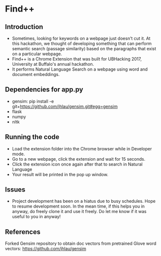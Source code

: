 # Find++

## Introduction 
* Sometimes, looking for keywords on a webpage just doesn't cut it. At this hackathon, we thought of developing something that can perform semantic search (passage similarity) based on the paragraphs that exist on a particular webpage.
* Find++ is a Chrome Extension that was built for UBHacking 2017, University at Buffalo's annual hackathon. 
* It performs Natural Language Search on a webpage using word and document embeddings.

## Dependencies for app.py
* gensim: pip install -e git+https://github.com/jhlau/gensim.git#egg=gensim 
* flask 
* numpy 
* nltk 

## Running the code
* Load the extension folder into the Chrome browser while in Developer mode. 
* Go to a new webpage, click the extension and wait for 15 seconds. 
* Click the extension icon once again after that to search in Natural Language 
* Your result will be printed in the pop up window. 

## Issues
* Project development has been on a hiatus due to busy schedules. Hope to resume development soon. In the mean time, if this helps you in anyway, do freely clone it and use it freely. Do let me know if it was useful to you in anyway!

## References
Forked Gensim repository to obtain doc vectors from pretrained Glove word vectors: https://github.com/jhlau/gensim

